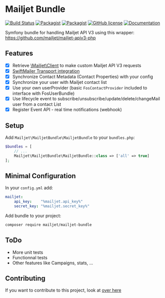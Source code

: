 # Mailjet Bundle

[![Build Status](https://travis-ci.org/mailjet/mailjetBundle.svg?branch=master)](https://travis-ci.org/mailjet/mailjetBundle)
[![Packagist](https://img.shields.io/packagist/v/mailjet/mailjet-bundle.svg)](https://packagist.org/packages/mailjet/mailjet-bundle)
[![Packagist](https://img.shields.io/packagist/dt/mailjet/mailjet-bundle.svg)](https://packagist.org/packages/mailjet/mailjet-bundle)
[![GitHub license](https://img.shields.io/badge/license-MIT-blue.svg)](https://github.com/mailjet/mailjetBundle/blob/master/LICENSE.md)
[![Documentation](https://img.shields.io/badge/documentation-gh--pages-blue.svg)](https://mailjet.github.io/mailjetBundle/)

Symfony bundle for handling Mailjet API V3 using this wrapper: <https://github.com/mailjet/mailjet-apiv3-php>

## Features

* [x] Retrieve [\Mailjet\Client](https://github.com/mailjet/mailjet-apiv3-php) to make custom Mailjet API V3 requests
* [x] [SwiftMailer Transport integration](https://github.com/mailjet/MailjetSwiftMailer)
* [x] Synchronize Contact Metadata (Contact Properties) with your config
* [x] Synchronize your user with Mailjet contact list
* [x] Use your own userProvider (basic `FosContactProvider` included to interface with FosUserBundle)
* [x] Use lifecycle event to subscribe/unsubscribe/update/delete/changeMail user from a contact List
* [x] Register Event API - real time notifications (webhook)

## Setup

Add `Mailjet\MailjetBundle\MailjetBundle` to your `bundles.php`:

```php
$bundles = [
    // ...
    Mailjet\MailjetBundle\MailjetBundle::class => ['all' => true]
];
```

## Minimal Configuration

In your `config.yml` add:

```yaml
mailjet:
    api_key:    "%mailjet.api_key%"
    secret_key: "%mailjet.secret_key%"
```

Add bundle to your project:

```bash
composer require mailjet/mailjet-bundle
```

## ToDo

* More unit tests
* Functionnal tests
* Other features like Campaigns, stats, ...

## Contributing

If you want to contribute to this project, look at [over here](CONTRIBUTING.md)
